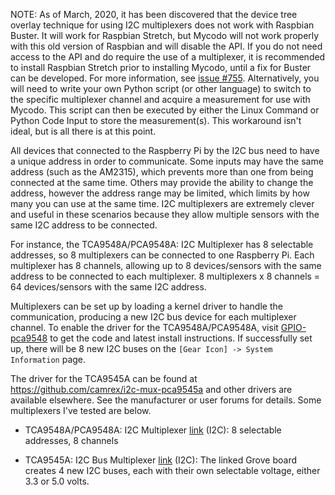NOTE: As of March, 2020, it has been discovered that the device tree overlay technique for using I2C multiplexers does not work with Raspbian Buster. It will work for Raspbian Stretch, but Mycodo will not work properly with this old version of Raspbian and will disable the API. If you do not need access to the API and do require the use of a multiplexer, it is recommended to install Raspbian Stretch prior to installing Mycodo, until a fix for Buster can be developed. For more information, see [issue \#755](<https://github.com/kizniche/Mycodo/issues/755>). Alternatively, you will need to write your own Python script (or other language) to switch to the specific multiplexer channel and acquire a measurement for use with Mycodo. This script can then be executed by either the Linux Command or Python Code Input to store the measurement(s). This workaround isn't ideal, but is all there is at this point.

All devices that connected to the Raspberry Pi by the I2C bus need to have a unique address in order to communicate. Some inputs may have the same address (such as the AM2315), which prevents more than one from being connected at the same time. Others may provide the ability to change the address, however the address range may be limited, which limits by how many you can use at the same time. I2C multiplexers are extremely clever and useful in these scenarios because they allow multiple sensors with the same I2C address to be connected.

For instance, the TCA9548A/PCA9548A: I2C Multiplexer has 8 selectable addresses, so 8 multiplexers can be connected to one Raspberry Pi. Each multiplexer has 8 channels, allowing up to 8 devices/sensors with the same address to be connected to each multiplexer. 8 multiplexers x 8 channels = 64 devices/sensors with the same I2C address.

Multiplexers can be set up by loading a kernel driver to handle the communication, producing a new I2C bus device for each multiplexer channel. To enable the driver for the TCA9548A/PCA9548A, visit [GPIO-pca9548](https://github.com/Theoi-Meteoroi/GPIO-pca9548) to get the code and latest install instructions. If successfully set up, there will be 8 new I2C buses on the `[Gear Icon] -> System Information` page.

The driver for the TCA9545A can be found at <https://github.com/camrex/i2c-mux-pca9545a> and other drivers are available elsewhere. See the manufacturer or user forums for details. Some multiplexers I've tested are below.

- TCA9548A/PCA9548A: I2C Multiplexer [link](https://learn.adafruit.com/adafruit-tca9548a-1-to-8-i2c-multiplexer-breakout/overview) (I2C): 8 selectable addresses, 8 channels

- TCA9545A: I2C Bus Multiplexer [link](http://store.switchdoc.com/i2c-4-channel-mux-extender-expander-board-grove-pin-headers-for-arduino-and-raspberry-pi/) (I2C): The linked Grove board creates 4 new I2C buses, each with their own selectable voltage, either 3.3 or 5.0 volts.
